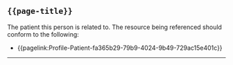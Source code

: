 ## <code>{{page-title}}</code>
The patient this person is related to. The resource being referenced should conform to the following: 
- {{pagelink:Profile-Patient-fa365b29-79b9-4024-9b49-729ac15e401c}}

---